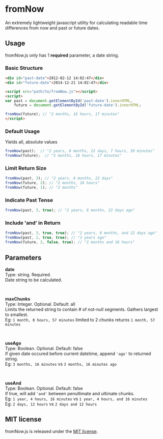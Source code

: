 fromNow
=======

An extremely lightweight javascript utility for calculating readable time differences from now and past or future dates.

## Usage
fromNow.js only has 1 **required** parameter, a date string.

### Basic Structure
``` html
<div id="past-date">2012-02-12 14:02:47</div>
<div id="future-date">2014-12-21 14:02:47</div>

<script src="path/to/fromNow.js"></script>
<script>
var past = document.getElementById('past-date').innerHTML,
	future = document.getElementById('future-date').innerHTML;

fromNow(future); // "2 months, 16 hours, 17 minutes"
</script>
```

### Default Usage
Yields all, absolute values
``` js
fromNow(past);  // "2 years, 8 months, 22 days, 7 hours, 39 minutes"
fromNow(future);  // "2 months, 16 hours, 17 minutes"
```

### Limit Return Size
``` js
fromNow(past, 3); // "2 years, 8 months, 22 days"
fromNow(future, 2); // "2 months, 16 hours"
fromNow(future, 1); // "2 months"
```

### Indicate Past Tense
``` js
fromNow(past, 3, true); // "2 years, 8 months, 22 days ago"
```

### Include 'and' in Return
``` js
fromNow(past, 3, true, true); // "2 years, 8 months, and 22 days ago"
fromNow(past, 1, true, true); // "2 years ago"
fromNow(future, 2, false, true); // "2 months and 16 hours"
```

## Parameters

**date**<br>
Type: string. Required.<br>
Date string to be calculated.

<br>

**maxChunks**<br>
Type: Integer. Optional. Default: all<br>
Limits the returned string to contain # of not-null segments. Gathers largest to smallest.<br>
Eg: `1 month, 0 hours, 57 minutes` limited to 2 chunks returns `1 month, 57 minutes`

<br>

**useAgo**<br>
Type: Boolean. Optional. Default: false<br>
If given date occured before current datetime, append `'ago'` to returned string.<br>
Eg: `3 months, 16 minutes` vs `3 months, 16 minutes ago`

<br>

**useAnd**<br>
Type: Boolean. Optional. Default: false<br>
If true, will add `'and'` between penultimate and ultimate chunks.<br>
Eg: `1 year, 4 hours, 16 minutes` vs `1 year, 4 hours, and 16 minutes`<br>
Eg: `2 days, 12 hours` vs `2 days and 12 hours`<br>


## MIT license

fromNow.js is released under the [MIT license](http://lukeed.mit-license.org).